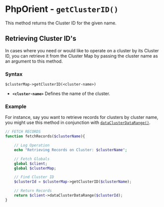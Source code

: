 
# PhpOrient - `getClusterID()`

This method returns the Cluster ID for the given name.

## Retrieving Cluster ID's

In cases where you need or would like to operate on a cluster by its Cluster ID, you can retrieve it from the Cluster Map by passing the cluster name as an argument to this method.


### Syntax

```
$clusterMap->getClusterID(<cluster-name>)
```

- **`<cluster-name>`** Defines the name of the cluster.

### Example

For instance, say you want to retrieve records for clusters by cluster name, you might use this method in conjunction with [`dataClusterDataRange()`](PHP-dataClusterDataRange.md).

```php
// FETCH RECORDS
function fetchRecords($clusterName){

	// Log Operation
	echo "Retrieving Records on Cluster: $clusterName";

	// Fetch Globals
	global $client;
	global $clusterMap;

	// Find Cluster ID
	$clusterId = $clusterMap->getClusterID($clusterName);

	// Return Records
	return $client->dataClusterDataRange($clusterId);
}
```

